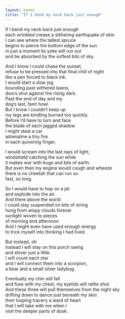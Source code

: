 ```yaml
---
layout: poems
title: "If I bend my neck back just enough"
---
```


If I bend my neck back just enough\
<in></in>each wrinkled crease a slithering earthquake of skin\
I can see where the tallest spruce\
begins to pierce the bottom edge of the sun\
<in></in>in just a moment its yoke will run out\
<in></in>and be absorbed by the softest bits of sky.

And I know I could chase the sunset,\
refuse to be pressed into that final chill of night\
<in></in>like a pen forced to black ink.\
I would start a slow jog\
bounding past withered lawns,\
doors shut against the rising dark.\
Past the end of day and my\
dog’s last, faint howl.\
But I know I couldn’t keep up\
<in></in>my legs are kindling burned too quickly.\
Before I’d have to turn and face\
the blade of each jagged shadow\
I might steal a car\
<in></in>adrenaline a tiny fire\
<in></in>in each quivering finger.

I would scream into the last rays of light,\
windshield catching the sun while\
it makes war with bugs and bits of earth.\
But even then my engine would cough and wheeze\
<in></in>there is no cheetah that can run so\
<in></in>fast, so long.

So I would have to hop on a jet\
and explode into the air.\
And there above the world\
I could stay suspended on bits of string\
hung from wispy clouds forever\
<in></in>sunlight woven to pieces\
<in></in>of morning and afternoon\
And I might even have used enough energy\
to trick myself into thinking I had lived.

But instead, oh\
instead I will stay on this porch swing\
and shiver just a little.\
I will count each star\
and I will connect them into a scorpion,\
a bear and a small silver ladybug.

Eventually my chin will fall\
and fuse with my chest, my eyelids will rattle shut.\
And these three will pull themselves from the night sky\
drifting down to dance just beneath my skin\
<in></in>their looping tracery a ward of heart\
<in></in>that I will take with me when I\
<in></in>visit the deeper parts of dusk.
